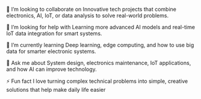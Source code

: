   

🤝 I’m looking to collaborate on
Innovative tech projects that combine electronics, AI, IoT, or data analysis to solve real-world problems.

🙌 I’m looking for help with
Learning more advanced AI models and real-time IoT data integration for smart systems.

🌱 I’m currently learning
Deep learning, edge computing, and how to use big data for smarter electronic systems.

💬 Ask me about
System design, electronics maintenance, IoT applications, and how AI can improve technology.

⚡ Fun fact
I love turning complex technical problems into simple, creative solutions that help make daily life easier
